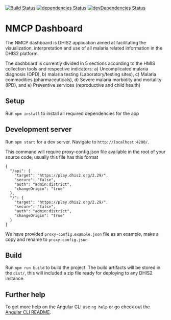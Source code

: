 [![Build Status](https://travis-ci.org/hisptz/nmcp-dashboard-app.svg?branch=master)](https://travis-ci.org/hisptz/nmcp-dashboard-app)
[![dependencies Status](https://david-dm.org/hisptz/nmcp-dashboard-app/status.svg)](https://david-dm.org/hisptz/nmcp-dashboard-app)
[![devDependencies Status](https://david-dm.org/hisptz/nmcp-dashboard-app/dev-status.svg)](https://david-dm.org/hisptz/nmcp-dashboard-app?type=dev)

# NMCP Dashboard

The NMCP dashboard is DHIS2 application aimed at facilitating the visualization, interpretation and use of all malaria related information in the DHIS2 platform.

The dashboard is currently divided in 5 sections according to the HMIS collection tools and respective indicators: a) Uncomplicated malaria diagnosis (OPD), b) malaria testing (Laboratory/testing sites), c) Malaria commodities (pharmaceuticals), d) Severe malaria morbidity and mortality (IPD), and e) Preventive services (reproductive and child health)

## Setup

Run `npm install` to install all required dependencies for the app

## Development server

Run `npm start` for a dev server. Navigate to `http://localhost:4200/`.

This command will require proxy-config.json file available in the root of your source code, usually this file has this format

```
{
  "/api": {
    "target": "https://play.dhis2.org/2.29/",
    "secure": "false",
    "auth": "admin:district",
    "changeOrigin": "true"
  },
  "/": {
    "target": "https://play.dhis2.org/2.29/",
    "secure": "false",
    "auth": "admin:district",
    "changeOrigin": "true"
  }
}

```

We have provided `proxy-config.example.json` file as an example, make a copy and rename to `proxy-config.json`

## Build

Run `npm run build` to build the project. The build artifacts will be stored in the `dist/`, this will included a zip file ready for deploying to any DHIS2 instance.

## Further help

To get more help on the Angular CLI use `ng help` or go check out the [Angular CLI README](https://github.com/angular/angular-cli/blob/master/README.md).

